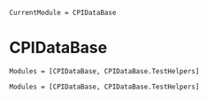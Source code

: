 ```@meta
CurrentModule = CPIDataBase
```

# CPIDataBase


```@index
Modules = [CPIDataBase, CPIDataBase.TestHelpers]
```

```@autodocs
Modules = [CPIDataBase, CPIDataBase.TestHelpers]
```
